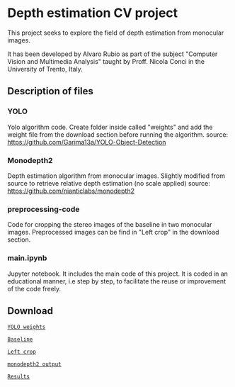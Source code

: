 # Depth estimation CV project

This project seeks to explore the field of depth estimation from monocular images.

It has been developed by Alvaro Rubio as part of the subject "Computer Vision and Multimedia Analysis" taught by Proff. Nicola Conci in the University of Trento, Italy.

## Description of files
### YOLO
Yolo algorithm code.
Create folder inside called "weights" and add the weight file from the download section before running the algorithm.
source: https://github.com/Garima13a/YOLO-Object-Detection

### Monodepth2
Depth estimation algorithm from monocular images. Slightly modified from source to retrieve relative depth estimation (no scale applied)
source: https://github.com/nianticlabs/monodepth2

### preprocessing-code
Code for cropping the stereo images of the baseline in two monocular images. Preprocessed images can be find in "Left crop" in the download section.

### main.ipynb
Jupyter notebook. It includes the main code of this project. It is coded in an educational manner, i.e step by step, to facilitate the reuse or improvement of the code freely.

## Download
[`YOLO weights`](https://mega.nz/#F!RUBB3YYJ!pbAz28PVzJnN4Vuq4KA5mg)

[`Baseline`](https://mega.nz/#F!9NQVkS7T!tasTrvKYt0w4h2sUOlsJJA) 

[`Left crop`](https://mega.nz/#F!tNBXRKKR!tDUTec3pCeqm5jBnJ5sDxg) 

[`monodepth2 output`](https://mega.nz/#F!kZQxRIKA!5pk7LA8qsHgg0moKPXFIgw) 

[`Results`](https://mega.nz/#F!FcZxwYyI!bRNRo3cnsVaOSvpLedlm2g) 

